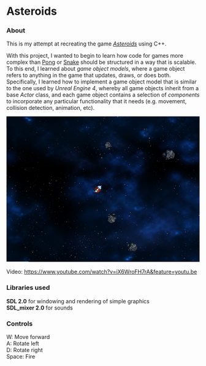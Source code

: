 # Asteroids

### About

This is my attempt at recreating the game [*Asteroids*](https://www.youtube.com/watch?v=WYSupJ5r2zo) using C++.  

With this project, I wanted to begin to learn how code for games more complex than [Pong](https://github.com/3sphere/Pong) or [Snake](https://github.com/3sphere/Snake) should be structured in a way that is scalable. To this end, I learned about *game object models*, where a game object refers to anything in the game that updates, draws, or does both. Specifically, I learned how to implement a game object model that is similar to the one used by *Unreal Engine 4*, whereby all game objects inherit from a base *Actor* class, and each game object contains a selection of *components* to incorporate any particular functionality that it needs (e.g. movement, collision detection, animation, etc).  

![Screenshot](https://github.com/3sphere/Asteroids/blob/master/screenshot.png)  

Video: https://www.youtube.com/watch?v=iX6WroFH7rA&feature=youtu.be  

### Libraries used
**SDL 2.0** for windowing and rendering of simple graphics  
**SDL_mixer 2.0** for sounds  

### Controls  
W: Move forward  
A: Rotate left  
D: Rotate right  
Space: Fire